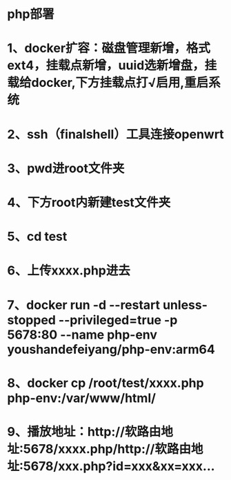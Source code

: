 # php部署
# 1、docker扩容：磁盘管理新增，格式ext4，挂载点新增，uuid选新增盘，挂载给docker,下方挂载点打√启用,重启系统
# 2、ssh（finalshell）工具连接openwrt
# 3、pwd进root文件夹
# 4、下方root内新建test文件夹
# 5、cd test
# 6、上传xxxx.php进去
# 7、docker run -d --restart unless-stopped --privileged=true -p 5678:80 --name php-env youshandefeiyang/php-env:arm64
# 8、docker cp /root/test/xxxx.php php-env:/var/www/html/
# 9、播放地址：http://软路由地址:5678/xxxx.php/http://软路由地址:5678/xxx.php?id=xxx&xx=xxx...
